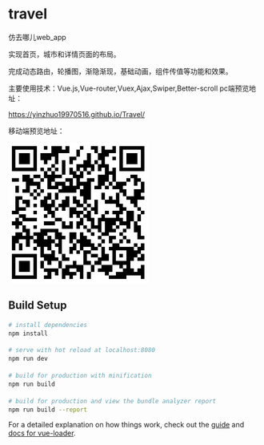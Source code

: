 # travel

仿去哪儿web_app

实现首页，城市和详情页面的布局。

完成动态路由，轮播图，渐隐渐现，基础动画，组件传值等功能和效果。

主要使用技术：Vue.js,Vue-router,Vuex,Ajax,Swiper,Better-scroll
pc端预览地址：

https://yinzhuo19970516.github.io/Travel/

移动端预览地址：

![image](./img0.0/1535341758.png)
## Build Setup

``` bash
# install dependencies
npm install

# serve with hot reload at localhost:8080
npm run dev

# build for production with minification
npm run build

# build for production and view the bundle analyzer report
npm run build --report
```

For a detailed explanation on how things work, check out the [guide](http://vuejs-templates.github.io/webpack/) and [docs for vue-loader](http://vuejs.github.io/vue-loader).

